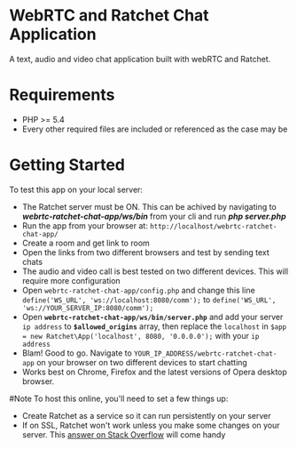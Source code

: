 # WebRTC and Ratchet Chat Application
A text, audio and video chat application built with webRTC and Ratchet.

# Requirements
- PHP >= 5.4
- Every other required files are included or referenced as the case may be

# Getting Started
To test this app on your local server:
- The Ratchet server must be ON. This can be achived by navigating to *__webrtc-ratchet-chat-app/ws/bin__* from your cli and run *__php server.php__*
- Run the app from your browser at: `http://localhost/webrtc-ratchet-chat-app/`
- Create a room and get link to room
- Open the links from two different browsers and test by sending text chats
- The audio and video call is best tested on two different devices. This will require more configuration
 - Open `webrtc-ratchet-chat-app/config.php` and change this line `define('WS_URL', 'ws://localhost:8080/comm');` to `define('WS_URL', 'ws://YOUR_SERVER_IP:8080/comm');`
 - Open __`webrtc-ratchet-chat-app/ws/bin/server.php`__ and add your server `ip address` to __`$allowed_origins`__ array, then replace the `localhost` in `$app = new Ratchet\App('localhost', 8080, '0.0.0.0');` with your `ip address`
 - Blam! Good to go. Navigate to `YOUR_IP_ADDRESS/webrtc-ratchet-chat-app` on your browser on two different devices to start chatting
- Works best on Chrome, Firefox and the latest versions of Opera desktop browser.


#Note
To host this online, you'll need to set a few things up:
- Create Ratchet as a service so it can run persistently on your server
- If on SSL, Ratchet won't work unless you make some changes on your server. This [answer on Stack Overflow](https://stackoverflow.com/questions/16979793/php-ratchet-websocket-ssl-connect) will come handy